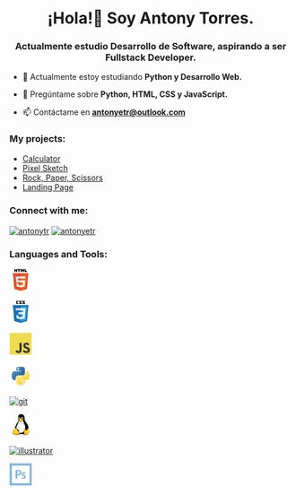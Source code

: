 <h1 align="center">¡Hola!👋 Soy Antony Torres.</h1>
<h3 align="center">Actualmente estudio Desarrollo de Software, aspirando a ser Fullstack Developer.</h3>

- 🌱 Actualmente estoy estudiando **Python y Desarrollo Web.**

- 💬 Pregúntame sobre **Python, HTML, CSS y JavaScript.**

- 📫 Contáctame en **antonyetr@outlook.com**
<h3 align="left">My projects:</h3>
<ul>
  <li><a href = "https://ntonytr.github.io/calculator/" target="blank" align="left"> Calculator </a></li>
  <li><a href = "https://ntonytr.github.io/sketch/" target="blank" align="left"> Pixel Sketch </a></li>
  <li><a href = "https://ntonytr.github.io/rock_paper_scissors/" target="blank" align="left"> Rock, Paper, Scissors </a></li>
  <li><a href = "https://ntonytr.github.io/Landing-page/" target="blank" align="left"> Landing Page </a></li>
</ul>

<h3 align="left">Connect with me:</h3>
<p align="left">
  <a href="https://linkedin.com/in/antonytr" target="blank"><img align="center" src="https://raw.githubusercontent.com/rahuldkjain/github-profile-readme-generator/master/src/images/icons/Social/linked-in-alt.svg" alt="antonytr" height="30" width="40" /></a>
  <a href="https://fb.com/antonyetr" target="blank"><img align="center" src="https://raw.githubusercontent.com/rahuldkjain/github-profile-readme-generator/master/src/images/icons/Social/facebook.svg" alt="antonyetr" height="30" width="40" /></a>
</p>

<h3 align="left">Languages and Tools:</h3>
<p align="left"> 

  <a href="https://www.w3.org/html/" target="_blank" rel="noreferrer"> <img src="https://raw.githubusercontent.com/devicons/devicon/master/icons/html5/html5-original-wordmark.svg" alt="html5" width="40" height="40"/> </a> 

  <a href="https://www.w3schools.com/css/" target="_blank" rel="noreferrer"> <img src="https://raw.githubusercontent.com/devicons/devicon/master/icons/css3/css3-original-wordmark.svg" alt="css3" width="40" height="40"/> </a> 

  <a href="https://developer.mozilla.org/en-US/docs/Web/JavaScript" target="_blank" rel="noreferrer"> <img src="https://raw.githubusercontent.com/devicons/devicon/master/icons/javascript/javascript-original.svg" alt="javascript" width="40" height="40"/> </a> 

  <a href="https://www.python.org" target="_blank" rel="noreferrer"> <img src="https://raw.githubusercontent.com/devicons/devicon/master/icons/python/python-original.svg" alt="python" width="40" height="40"/> </a> 

  <a href="https://git-scm.com/" target="_blank" rel="noreferrer"> <img src="https://www.vectorlogo.zone/logos/git-scm/git-scm-icon.svg" alt="git" width="40" height="40"/> </a> 

  <a href="https://www.linux.org/" target="_blank" rel="noreferrer"> <img src="https://raw.githubusercontent.com/devicons/devicon/master/icons/linux/linux-original.svg" alt="linux" width="40" height="40"/> </a> 

  <a href="https://www.adobe.com/in/products/illustrator.html" target="_blank" rel="noreferrer"> <img src="https://www.vectorlogo.zone/logos/adobe_illustrator/adobe_illustrator-icon.svg" alt="illustrator" width="40" height="40"/> </a> 

  <a href="https://www.photoshop.com/en" target="_blank" rel="noreferrer"> <img src="https://raw.githubusercontent.com/devicons/devicon/master/icons/photoshop/photoshop-line.svg" alt="photoshop" width="40" height="40"/> </a> 

</p>
